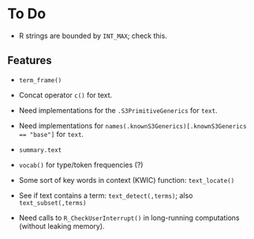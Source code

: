 To Do
=====

 * R strings are bounded by `INT_MAX`; check this.

Features
--------

 * `term_frame()`

 * Concat operator `c()` for text.

 * Need implementations for the `.S3PrimitiveGenerics` for `text`.

 * Need implementations for
   `names(.knownS3Generics)[.knownS3Generics == "base"]` for `text`.

 * `summary.text`

 * `vocab()` for type/token frequencies (?)

 * Some sort of key words in context (KWIC) function: `text_locate()`

 * See if text contains a term: `text_detect(,terms)`;
   also `text_subset(,terms)`

 * Need calls to `R_CheckUserInterrupt()` in long-running computations
   (without leaking memory).

